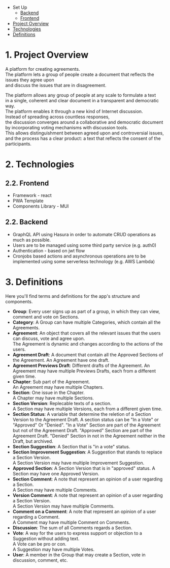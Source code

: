 - Set Up
  - [Backend](./backend/README.md)
  - [Frontend](./frontend/README.md)
- [Project Overview](#project-overview)
- [Technologies](#technologies)
- [Definitions](#definitions)

# 1. <a id="project-overview">Project Overview</a>

A platform for creating agreements.  
The platform lets a group of people create a document that reflects the issues they agree upon  
and discuss the issues that are in disagreement.

The platform allows any group of people at any scale to formulate a text  
in a single, coherent and clear document in a transparent and democratic way.  
The platform enables it through a new kind of Internet discussion.  
Instead of spreading across countless responses,  
the discussion converges around a collaborative and democratic document  
by incorporating voting mechanisms with discussion tools.  
This allows distinguishment between agreed upon and controversial issues,  
and the process has a clear product: a text that reflects the consent of the participants.

# 2. <a id="technologies">Technologies</a>

## 2.2. Frontend

- Framework - react
- PWA Template
- Components Library - MUI

## 2.2. Backend

- GraphQL API using Hasura in order to automate CRUD operations as much as possible.
- Users are to be managed using some third party service (e.g. auth0)
- Authentication - based on jwt flow
- Cronjobs based actions and asynchronous operations are to be implemented using some serverless technology (e.g. AWS Lambda)

# 3. <a id="definitions">Definitions</a>

Here you'll find terms and definitions for the app's structure and components.
- __Group__: Every user signs up as part of a group, in which they can view, comment and vote on Sections.
- __Category__: A Group can have multiple Categories, which contain all the Agreements.
- __Agreement__: An object that covers all the relevant issues that the users can discuss, vote and agree upon.<br>
The Agreement is dynamic and changes according to the actions of the users.
- __Agreement Draft__: A document that contain all the Approved Sections of the Agreement.
An Agreement have one draft. 
- __Agreement Previews Draft__: Different drafts of the Agreement.
An Agreement may have multiple Previews Drafts, each from a different given time.
- __Chapter__: Sub part of the Agreement.<br>
An Agreement may have multiple Chapters.
- __Section__: One issue in the Chapter.<br>
A Chapter may have multiple Sections. 
- __Section Version__: Replecable texts of a section.<br>
A Section may have multiple Versions, each from a different given time.
- __Section Status__: A variable that determine the reletion of a Section Version to the Agreement Draft.
A section status can be "In a Vote" or "Approved" Or "Denied". 
"In a Vote" Section are part of the Agreement but not of the Agreement Draft.
"Approved" Section are part of the Agreement Draft.
"Denied" Section in not in the Agreement neither in the Draft, but archived.
- __Section Suggestion__: A Section that is "in a vote" status.<br>
- __Section Improvement Suggestion__: A Suggestion that stands to replace a Section Version.<br>
A Section Version may have multiple Improvement Suggestion.
- __Approved Section__: A Section Version that is in "approved" status. A Section may have one Approved Version.
- __Section Comment__: A note that represent an opinion of a user regarding a Section.<br>
A Section may have multiple Comments.
- __Version Comment__: A note that represent an opinion of a user regarding a Section Version.<br>
A Section Version may have multiple Comments.
- __Comment on a Comment__: A note that represent an opinion of a user regarding a Comment.<br>
A Comment may have multiple Comment on Comments.
- __Discussion__: The sum of all Comments regards a Section.
- __Vote__: A way for the users to express support or objection to a Suggestion without adding text.<br>
A Vote can be pro or con.<br>
A Suggestion may have multiple Votes.
- __User__: A member in the Group that may create a Section, vote in discussion, comment, etc.
